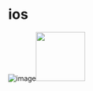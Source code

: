 # ios

![image](https://github.com/hualaX/hualaX/assets/151937768/725af734-0ff4-47ee-9470-41947a279d2c)<img src="图标链接" width="100px">
